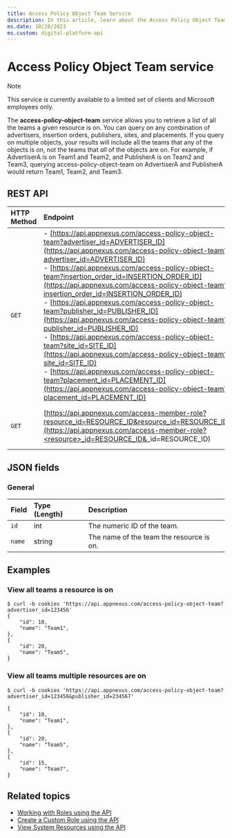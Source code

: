 ```yaml
---
title: Access Policy Object Team Service
description: In this article, learn about the Access Policy Object Team service, their JSON fields, and REST API with thorough examples.
ms.date: 10/28/2023
ms.custom: digital-platform-api
---
```


# Access Policy Object Team service

> [!NOTE]
> This service is currently available to a limited set of clients and Microsoft employees only.

The **access-policy-object-team** service allows you to retrieve a list of all the teams a given resource is on. You can query on any
combination of advertisers, insertion orders, publishers, sites, and placements. If you query on multiple objects, your results will include all the teams that any of the objects is on, not the teams that *all* of the objects are on. For example, if AdvertiserA is on Team1 and Team2, and PublisherA is on Team2 and Team3, querying access-policy-object-team on AdvertiserA and PublisherA would return Team1, Team2, and Team3.

## REST API

| HTTP Method | Endpoint | Description |
|:---|:---|:---|
| `GET` | - [https://api.appnexus.com/access-policy-object-team?advertiser_id=ADVERTISER_ID](https://api.appnexus.com/access-policy-object-team?advertiser_id=ADVERTISER_ID)<br> - [https://api.appnexus.com/access-policy-object-team?insertion_order_id=INSERTION_ORDER_ID](https://api.appnexus.com/access-policy-object-team?insertion_order_id=INSERTION_ORDER_ID)<br> - [https://api.appnexus.com/access-policy-object-team?publisher_id=PUBLISHER_ID](https://api.appnexus.com/access-policy-object-team?publisher_id=PUBLISHER_ID)<br> - [https://api.appnexus.com/access-policy-object-team?site_id=SITE_ID](https://api.appnexus.com/access-policy-object-team?site_id=SITE_ID)<br> - [https://api.appnexus.com/access-policy-object-team?placement_id=PLACEMENT_ID](https://api.appnexus.com/access-policy-object-team?placement_id=PLACEMENT_ID) | View all teams a resource is on. |
| `GET` | [https://api.appnexus.com/access-member-role?resource_id=RESOURCE_ID&resource_id=RESOURCE_ID](https://api.appnexus.com/access-member-role?<resource>_id=RESOURCE_ID&<resource>_id=RESOURCE_ID) | View all teams several resources are on. |

## JSON fields

### General

| Field | Type (Length) | Description |
|:---|:---|:---|
| `id` | int | The numeric ID of the team. |
| `name` | string | The name of the team the resource is on. |

## Examples

### View all teams a resource is on

```
$ curl -b cookies 'https://api.appnexus.com/access-policy-object-team?advertiser_id=123456'
{
    "id": 10,
    "name": "Team1",
},
{
    "id": 20,
    "name": "Team5",
}
```

### View all teams multiple resources are on

```
$ curl -b cookies 'https://api.appnexus.com/access-policy-object-team?advertiser_id=123456&publisher_id=234567'
 
{
    "id": 10,
    "name": "Team1",
},
{
    "id": 20,
    "name": "Team5",
},
{
    "id": 15,
    "name": "Team7",
}
```

## Related topics

- [Working with Roles using the API](working-with-roles-using-the-api.md)
- [Create a Custom Role using the API](create-a-custom-role-using-the-api.md)
- [View System Resources using the API](view-system-resources-using-the-api.md)
